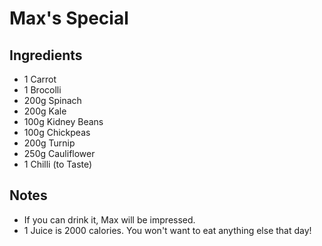 # Max's Special

## Ingredients

 - 1 Carrot
 - 1 Brocolli
 - 200g Spinach
 - 200g Kale
 - 100g Kidney Beans
 - 100g Chickpeas
 - 200g Turnip
 - 250g Cauliflower
 - 1 Chilli (to Taste)

## Notes

 - If you can drink it, Max will be impressed. 
 - 1 Juice is 2000 calories. You won't want to eat anything else that day! 
